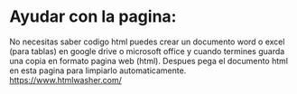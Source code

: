 # Ayudar con la pagina:
No necesitas saber codigo html puedes crear un documento word o excel (para tablas) en google drive o microsoft office y cuando termines guarda una copia en formato pagina web (html).
Despues pega el documento html en esta pagina para limpiarlo automaticamente. https://www.htmlwasher.com/
